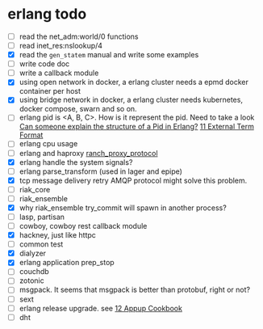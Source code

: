 # erlang todo

- [ ] read the net_adm:world/0 functions
- [ ] read inet_res:nslookup/4
- [x] read the `gen_statem` manual and write some examples
- [ ] write code doc
- [ ] write a callback module
- [x] using open network in docker,  a erlang cluster needs a epmd docker container per host
- [x] using bridge network in docker, a erlang cluster needs kubernetes, docker compose, swarn and so on.
- [ ] erlang pid is <A, B, C>. How is it represent the pid.
	  Need to take a look [Can someone explain the structure of a Pid in Erlang?](https://stackoverflow.com/questions/243363/can-someone-explain-the-structure-of-a-pid-in-erlang)
	  [11 External Term Format](http://erlang.org/doc/apps/erts/erl_ext_dist.html)
- [ ] erlang cpu usage
- [ ] erlang and haproxy
	[ranch_proxy_protocol](https://github.com/heroku/ranch_proxy_protocol)
- [x] erlang handle the system signals?
- [ ] erlang parse_transform (used in lager and epipe)
- [x] tcp message delivery retry
	AMQP protocol might solve this problem.
- [ ] riak_core
- [ ] riak_ensemble
- [x] why riak_ensemble try_commit will spawn in another process?
- [ ] lasp, partisan
- [ ] cowboy, cowboy rest callback module
- [x] hackney, just like httpc
- [ ] common test
- [x] dialyzer
- [x] erlang application prep_stop
- [ ] couchdb
- [ ] zotonic
- [ ] msgpack. It seems that msgpack is better than protobuf, right or not?
- [ ] sext
- [ ] erlang release upgrade.
      see [12 Appup Cookbook](http://erlang.org/doc/design_principles/appup_cookbook.html)
- [ ] dht
